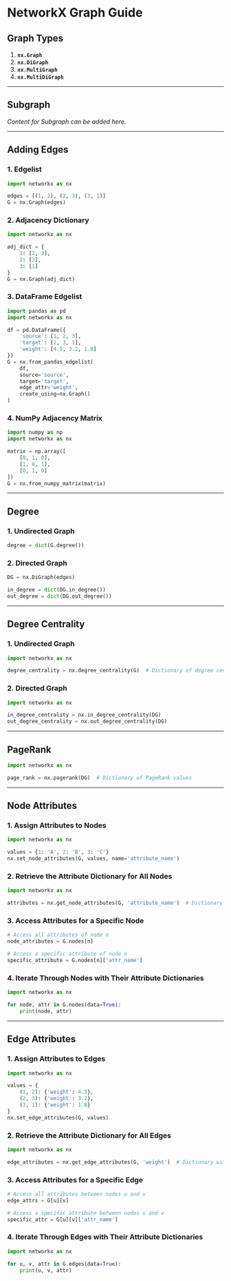 # NetworkX Graph Guide

## Graph Types

1. **`nx.Graph`**
2. **`nx.DiGraph`**
3. **`nx.MultiGraph`**
4. **`nx.MultiDiGraph`**

---

## Subgraph

*Content for Subgraph can be added here.*

---

## Adding Edges

### 1. Edgelist

```python
import networkx as nx

edges = [(1, 2), (2, 3), (3, 1)]
G = nx.Graph(edges)
```

### 2. Adjacency Dictionary

```python
import networkx as nx

adj_dict = {
    1: [2, 3],
    2: [3],
    3: [1]
}
G = nx.Graph(adj_dict)
```

### 3. DataFrame Edgelist

```python
import pandas as pd
import networkx as nx

df = pd.DataFrame({
    'source': [1, 2, 3],
    'target': [2, 3, 1],
    'weight': [4.5, 3.2, 1.8]
})
G = nx.from_pandas_edgelist(
    df,
    source='source',
    target='target',
    edge_attr='weight',
    create_using=nx.Graph()
)
```

### 4. NumPy Adjacency Matrix

```python
import numpy as np
import networkx as nx

matrix = np.array([
    [0, 1, 0],
    [1, 0, 1],
    [0, 1, 0]
])
G = nx.from_numpy_matrix(matrix)
```

---

## Degree

### 1. Undirected Graph

```python
degree = dict(G.degree())
```

### 2. Directed Graph

```python
DG = nx.DiGraph(edges)

in_degree = dict(DG.in_degree())
out_degree = dict(DG.out_degree())
```

---

## Degree Centrality

### 1. Undirected Graph

```python
import networkx as nx

degree_centrality = nx.degree_centrality(G)  # Dictionary of degree centrality
```

### 2. Directed Graph

```python
import networkx as nx

in_degree_centrality = nx.in_degree_centrality(DG)
out_degree_centrality = nx.out_degree_centrality(DG)
```

---

## PageRank

```python
import networkx as nx

page_rank = nx.pagerank(DG)  # Dictionary of PageRank values
```

---

## Node Attributes

### 1. Assign Attributes to Nodes

```python
import networkx as nx

values = {1: 'A', 2: 'B', 3: 'C'}
nx.set_node_attributes(G, values, name='attribute_name')
```

### 2. Retrieve the Attribute Dictionary for All Nodes

```python
import networkx as nx

attributes = nx.get_node_attributes(G, 'attribute_name')  # Dictionary with node as the key
```

### 3. Access Attributes for a Specific Node

```python
# Access all attributes of node n
node_attributes = G.nodes[n]

# Access a specific attribute of node n
specific_attribute = G.nodes[n]['attr_name']
```

### 4. Iterate Through Nodes with Their Attribute Dictionaries

```python
import networkx as nx

for node, attr in G.nodes(data=True):
    print(node, attr)
```

---

## Edge Attributes

### 1. Assign Attributes to Edges

```python
import networkx as nx

values = {
    (1, 2): {'weight': 4.5},
    (2, 3): {'weight': 3.2},
    (3, 1): {'weight': 1.8}
}
nx.set_edge_attributes(G, values)
```

### 2. Retrieve the Attribute Dictionary for All Edges

```python
import networkx as nx

edge_attributes = nx.get_edge_attributes(G, 'weight')  # Dictionary with edge as the key
```

### 3. Access Attributes for a Specific Edge

```python
# Access all attributes between nodes u and v
edge_attrs = G[u][v]

# Access a specific attribute between nodes u and v
specific_attr = G[u][v]['attr_name']
```

### 4. Iterate Through Edges with Their Attribute Dictionaries

```python
import networkx as nx

for u, v, attr in G.edges(data=True):
    print(u, v, attr)
```

